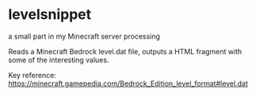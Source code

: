 # levelsnippet

a small part in my Minecraft server processing

Reads a Minecraft Bedrock level.dat file, outputs a HTML fragment with some of
the interesting values.

Key reference:
<https://minecraft.gamepedia.com/Bedrock_Edition_level_format#level.dat>
